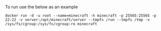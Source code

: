To run use the below as an example
```
docker run -d -u root --name=minecraft -h minecraft -p 25565:25565 -p 22:22 -v server:/opt/minecraft/server --tmpfs /run --tmpfs /tmp -v /sys/fs/cgroup:/sys/fs/cgroup:ro minecraft
```